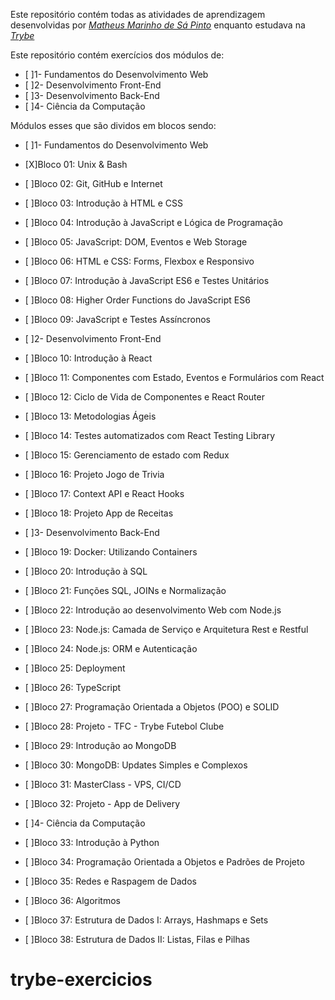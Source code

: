 Este repositório contém todas as atividades de aprendizagem desenvolvidas por _[Matheus Marinho de Sá Pinto](https://www.linkedin.com/in/matheus-marinhodsp/)_ enquanto estudava na _[Trybe](https://www.betrybe.com/)_

Este repositório contém exercícios dos módulos de: 

- [ ]1- Fundamentos do Desenvolvimento Web
- [ ]2- Desenvolvimento Front-End
- [ ]3- Desenvolvimento Back-End
- [ ]4- Ciência da Computação

Módulos esses que são dividos em blocos sendo:

- [ ]1- Fundamentos do Desenvolvimento Web

- [X]Bloco 01: Unix & Bash
- [ ]Bloco 02: Git, GitHub e Internet
- [ ]Bloco 03: Introdução à HTML e CSS
- [ ]Bloco 04: Introdução à JavaScript e Lógica de Programação
- [ ]Bloco 05: JavaScript: DOM, Eventos e Web Storage
- [ ]Bloco 06: HTML e CSS: Forms, Flexbox e Responsivo
- [ ]Bloco 07: Introdução à JavaScript ES6 e Testes Unitários
- [ ]Bloco 08: Higher Order Functions do JavaScript ES6
- [ ]Bloco 09: JavaScript e Testes Assíncronos


- [ ]2- Desenvolvimento Front-End

- [ ]Bloco 10: Introdução à React
- [ ]Bloco 11: Componentes com Estado, Eventos e Formulários com React
- [ ]Bloco 12: Ciclo de Vida de Componentes e React Router
- [ ]Bloco 13: Metodologias Ágeis
- [ ]Bloco 14: Testes automatizados com React Testing Library
- [ ]Bloco 15: Gerenciamento de estado com Redux
- [ ]Bloco 16: Projeto Jogo de Trivia
- [ ]Bloco 17: Context API e React Hooks
- [ ]Bloco 18: Projeto App de Receitas

- [ ]3- Desenvolvimento Back-End

- [ ]Bloco 19: Docker: Utilizando Containers
- [ ]Bloco 20: Introdução à SQL
- [ ]Bloco 21: Funções SQL, JOINs e Normalização
- [ ]Bloco 22: Introdução ao desenvolvimento Web com Node.js
- [ ]Bloco 23: Node.js: Camada de Serviço e Arquitetura Rest e Restful
- [ ]Bloco 24: Node.js: ORM e Autenticação
- [ ]Bloco 25: Deployment
- [ ]Bloco 26: TypeScript
- [ ]Bloco 27: Programação Orientada a Objetos (POO) e SOLID
- [ ]Bloco 28: Projeto - TFC - Trybe Futebol Clube
- [ ]Bloco 29: Introdução ao MongoDB
- [ ]Bloco 30: MongoDB: Updates Simples e Complexos
- [ ]Bloco 31: MasterClass - VPS, CI/CD
- [ ]Bloco 32: Projeto - App de Delivery

- [ ]4- Ciência da Computação

- [ ]Bloco 33: Introdução à Python
- [ ]Bloco 34: Programação Orientada a Objetos e Padrões de Projeto
- [ ]Bloco 35: Redes e Raspagem de Dados
- [ ]Bloco 36: Algoritmos
- [ ]Bloco 37: Estrutura de Dados I: Arrays, Hashmaps e Sets
- [ ]Bloco 38: Estrutura de Dados II: Listas, Filas e Pilhas


# trybe-exercicios
